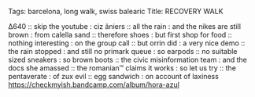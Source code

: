Tags: barcelona, long walk, swiss balearic
Title: RECOVERY WALK
  
∆640 :: skip the youtube : ciz âniers :: all the rain : and the nikes are still brown : from calella sand :: therefore shoes : but first shop for food :: nothing interesting : on the group call :: but orrin did : a very nice demo :: the rain stopped : and still no primark queue : so earpods :: no suitable sized sneakers : so brown boots :: the civic misinformation team : and the docs she amassed :: the romanian™ claims it works : so let us try :: the pentaverate : of zux evil :: egg sandwich : on account of laxiness
<https://checkmyish.bandcamp.com/album/hora-azul>
